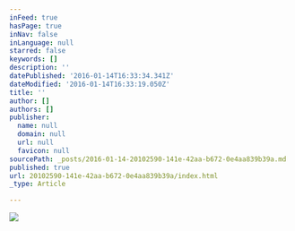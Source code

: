 ```yaml
---
inFeed: true
hasPage: true
inNav: false
inLanguage: null
starred: false
keywords: []
description: ''
datePublished: '2016-01-14T16:33:34.341Z'
dateModified: '2016-01-14T16:33:19.050Z'
title: ''
author: []
authors: []
publisher:
  name: null
  domain: null
  url: null
  favicon: null
sourcePath: _posts/2016-01-14-20102590-141e-42aa-b672-0e4aa839b39a.md
published: true
url: 20102590-141e-42aa-b672-0e4aa839b39a/index.html
_type: Article

---
```

![](https://the-grid-user-content.s3-us-west-2.amazonaws.com/4137cb36-4c0e-4274-a534-03954bd248c9.jpg)